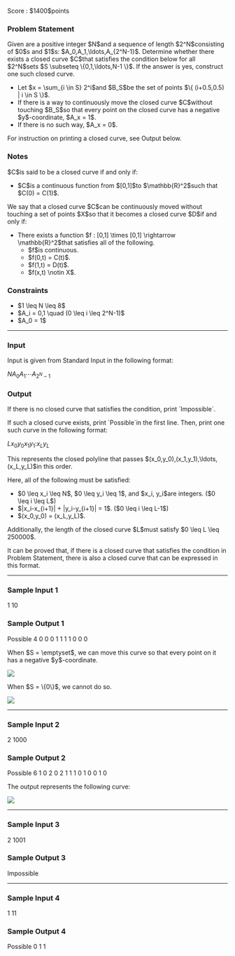 
<div>

<span>

<span>

<p>
Score : $1400$points
</p>

<div>

<section>

### **Problem Statement**

<p>
Given are a positive integer $N$and a sequence of length $2^N$consisting of $0$s and $1$s: $A_0,A_1,\ldots,A_{2^N-1}$.
Determine whether there exists a closed curve $C$that satisfies the condition below for all $2^N$sets $S \subseteq \{0,1,\ldots,N-1 \}$. If the answer is yes, construct one such closed curve.
</p>

<ul>

<li>
Let $x = \sum_{i \in S} 2^i$and $B_S$be the set of points $\{ (i+0.5,0.5) | i \in S \}$.
</li>

<li>
If there is a way to continuously move the closed curve $C$without touching $B_S$so that every point on the closed curve has a negative $y$-coordinate, $A_x = 1$.
</li>

<li>
If there is no such way, $A_x = 0$.
</li>

</ul>

<p>
For instruction on printing a closed curve, see Output below.
</p>

</section>

</div>

<div>

<section>

### **Notes**

<p>
$C$is said to be a closed curve if and only if:
</p>

<ul>

<li>
$C$is a continuous function from $[0,1]$to $\mathbb{R}^2$such that $C(0) = C(1)$.
</li>

</ul>

<p>
We say that a closed curve $C$can be continuously moved without touching a set of points $X$so that it becomes a closed curve $D$if and only if:
</p>

<ul>

<li>
There exists a function $f : [0,1] \times [0,1] \rightarrow \mathbb{R}^2$that satisfies all of the following.
<ul>

<li>
$f$is continuous.
</li>

<li>
$f(0,t) = C(t)$.
</li>

<li>
$f(1,t) = D(t)$.
</li>

<li>
$f(x,t) \notin X$.
</li>

</ul>

</li>

</ul>

</section>

</div>

<div>

<section>

### **Constraints**

<ul>

<li>
$1 \leq N \leq 8$
</li>

<li>
$A_i = 0,1 \quad (0 \leq i \leq 2^N-1)$
</li>

<li>
$A_0 = 1$
</li>

</ul>

</section>

</div>

---

<div>

<div>

<section>

### **Input**

<p>
Input is given from Standard Input in the following format:
</p>

<div>

$N$$A_0A_1 \cdots A_{2^N-1}$
</div>

</section>

</div>

<div>

<section>

### **Output**

<p>
If there is no closed curve that satisfies the condition, print `Impossible`.
</p>

<p>
If such a closed curve exists, print `Possible`in the first line.
Then, print one such curve in the following format:
</p>

<div>

$L$$x_0$$y_0$$x_1$$y_1$$:$$x_L$$y_L$
</div>

<p>
This represents the closed polyline that passes $(x_0,y_0),(x_1,y_1),\ldots,(x_L,y_L)$in this order.
</p>

<p>
Here, all of the following must be satisfied:
</p>

<ul>

<li>
$0 \leq x_i \leq N$, $0 \leq y_i \leq 1$, and $x_i, y_i$are integers. ($0 \leq i \leq L$)
</li>

<li>
$|x_i-x_{i+1}| + |y_i-y_{i+1}| = 1$. ($0 \leq i \leq L-1$)
</li>

<li>
$(x_0,y_0) = (x_L,y_L)$.
</li>

</ul>

<p>
Additionally, the length of the closed curve $L$must satisfy $0 \leq L \leq 250000$.
</p>

<p>
It can be proved that, if there is a closed curve that satisfies the condition in Problem Statement, there is also a closed curve that can be expressed in this format.
</p>

</section>

</div>

</div>

---

<div>

<section>

### **Sample Input 1**

<div>

1
10

</div>

</section>

</div>

<div>

<section>

### **Sample Output 1**

<div>

Possible
4
0 0
0 1
1 1
1 0
0 0

</div>

<p>
When $S = \emptyset$, we can move this curve so that every point on it has a negative $y$-coordinate.
</p>

<p>

<img src="https://img.atcoder.jp/agc043/d44ca639698b4c14bb84b90da5442ca6.png">

</img>

</p>

<p>
When $S = \{0\}$, we cannot do so.
</p>

<p>

<img src="https://img.atcoder.jp/agc043/5a960a0c4167e8593b6c8f8af685253d.png">

</img>

</p>

</section>

</div>

---

<div>

<section>

### **Sample Input 2**

<div>

2
1000

</div>

</section>

</div>

<div>

<section>

### **Sample Output 2**

<div>

Possible
6
1 0
2 0
2 1
1 1
0 1
0 0
1 0

</div>

<p>
The output represents the following curve:
</p>

<p>

<img src="https://img.atcoder.jp/agc043/283e490d520a451f1b15160900c9b545.png">

</img>

</p>

</section>

</div>

---

<div>

<section>

### **Sample Input 3**

<div>

2
1001

</div>

</section>

</div>

<div>

<section>

### **Sample Output 3**

<div>

Impossible

</div>

</section>

</div>

---

<div>

<section>

### **Sample Input 4**

<div>

1
11

</div>

</section>

</div>

<div>

<section>

### **Sample Output 4**

<div>

Possible
0
1 1

</div>

</section>

</div>

</span>

</span>

</div>

